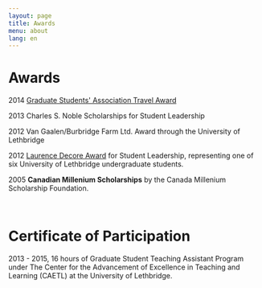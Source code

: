```yaml
---
layout: page
title: Awards
menu: about
lang: en
---
```


# Awards

2014 [Graduate Students' Association Travel Award](http://www.ulgsa.ca/awards/)

2013 Charles S. Noble Scholarships for Student Leadership

2012 Van Gaalen/Burbridge Farm Ltd. Award through the University of Lethbridge

2012 [Laurence Decore Award](https://alis.alberta.ca/et/fo/pay/scholarships.html?EK=32) for Student Leadership, representing one of six University of Lethbridge undergraduate students.

2005 **Canadian Millenium Scholarships** by the Canada Millenium Scholarship Foundation.

 <br />
 
# Certificate of Participation

2013 - 2015, 16 hours of Graduate Student Teaching Assistant Program under The Center for the Advancement of Excellence in Teaching and Learning (CAETL) at the University of Lethbridge.
